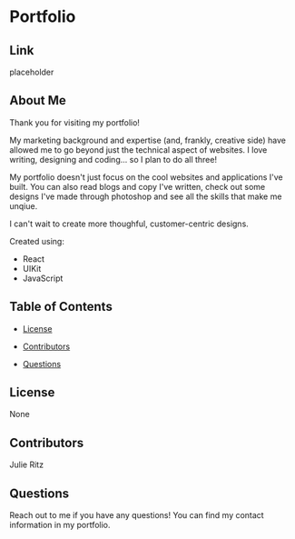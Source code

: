 # Portfolio
## Link
placeholder
## About Me
Thank you for visiting my portfolio!

My marketing background and expertise (and, frankly, creative side) have allowed me to go beyond just the technical aspect of websites. I love writing, designing and coding... so I plan to do all three!

My portfolio doesn't just focus on the cool websites and applications I've built. You can also read blogs and copy I've written, check out some designs I've made through photoshop and see all the skills that make me unqiue.

I can't wait to create more thoughful, customer-centric designs.

Created using:
- React
- UIKit
- JavaScript
## Table of Contents
* [License](#license)

* [Contributors](#contributors)

* [Questions](#questions)
## License
None
## Contributors
Julie Ritz
## Questions
Reach out to me if you have any questions! You can find my contact information in my portfolio.
